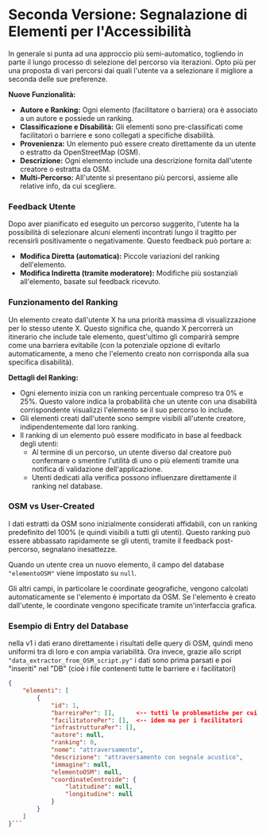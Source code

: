 # Seconda Versione: Segnalazione di Elementi per l'Accessibilità

In generale si punta ad una approccio più semi-automatico, togliendo in parte il lungo processo di selezione del percorso via iterazioni. 
Opto più per una proposta di vari percorsi dai quali l'utente va a selezionare il migliore a seconda delle sue preferenze.

**Nuove Funzionalità:**

- **Autore e Ranking:** Ogni elemento (facilitatore o barriera) ora è associato a un autore e possiede un ranking.
- **Classificazione e Disabilità:** Gli elementi sono pre-classificati come facilitatori o barriere e sono collegati a specifiche disabilità.
- **Provenienza:** Un elemento può essere creato direttamente da un utente o estratto da OpenStreetMap (OSM).
- **Descrizione:** Ogni elemento include una descrizione fornita dall'utente creatore o estratta da OSM.
- **Multi-Percorso:** All'utente si presentano più percorsi, assieme alle relative info, da cui scegliere.

### Feedback Utente

Dopo aver pianificato ed eseguito un percorso suggerito, l'utente ha la possibilità di selezionare alcuni elementi incontrati lungo il tragitto per recensirli positivamente o negativamente. Questo feedback può portare a:

- **Modifica Diretta (automatica):** Piccole variazioni del ranking dell'elemento.
- **Modifica Indiretta (tramite moderatore):** Modifiche più sostanziali all'elemento, basate sul feedback ricevuto.

### Funzionamento del Ranking

Un elemento creato dall'utente X ha una priorità massima di visualizzazione per lo stesso utente X. Questo significa che, quando X percorrerà un itinerario che include tale elemento, quest'ultimo gli comparirà sempre come una barriera evitabile (con la potenziale opzione di evitarlo automaticamente, a meno che l'elemento creato non corrisponda alla sua specifica disabilità).

**Dettagli del Ranking:**

- Ogni elemento inizia con un ranking percentuale compreso tra 0% e 25%. Questo valore indica la probabilità che un utente con una disabilità corrispondente visualizzi l'elemento se il suo percorso lo include.
- Gli elementi creati dall'utente sono sempre visibili all'utente creatore, indipendentemente dal loro ranking.
- Il ranking di un elemento può essere modificato in base al feedback degli utenti:
  - Al termine di un percorso, un utente diverso dal creatore può confermare o smentire l'utilità di uno o più elementi tramite una notifica di validazione dell'applicazione.
  - Utenti dedicati alla verifica possono influenzare direttamente il ranking nel database.

### OSM vs User-Created

I dati estratti da OSM sono inizialmente considerati affidabili, con un ranking predefinito del 100% (e quindi visibili a tutti gli utenti). Questo ranking può essere abbassato rapidamente se gli utenti, tramite il feedback post-percorso, segnalano inesattezze.

Quando un utente crea un nuovo elemento, il campo del database `"elementoOSM"` viene impostato su `null`.

Gli altri campi, in particolare le coordinate geografiche, vengono calcolati automaticamente se l'elemento è importato da OSM. Se l'elemento è creato dall'utente, le coordinate vengono specificate tramite un'interfaccia grafica.

### Esempio di Entry del Database

nella v1 i dati erano direttamente i risultati delle query di OSM, quindi meno uniformi tra di loro e con ampia variabilità. Ora invece, grazie allo script `"data_extractor_from_OSM_script.py"` i dati sono prima parsati e poi "inseriti" nel "DB" (cioè i file contenenti tutte le barriere e i facilitatori)

```json
{
    "elementi": [
        {
            "id": 1,
            "barreiraPer": [],      <-- tutti le problematiche per cui questo elemento potrebbe essere una barriera
            "facilitatorePer": [],  <-- idem ma per i facilitatori
            "infrastrutturaPer": [],
            "autore": null,
            "ranking": 0,
            "nome": "attraversamento",
            "descrizione": "attraversamento con segnale acustico",
            "immagine": null,
            "elementoOSM": null,
            "coordinateCentroide": {
                "latitudine": null,
                "longitudine": null
            }
        }
    ]
}```






